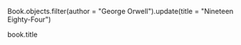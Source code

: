 Book.objects.filter(author = "George Orwell").update(title = "Nineteen Eighty-Four")
<!-- 1 -->

book.title